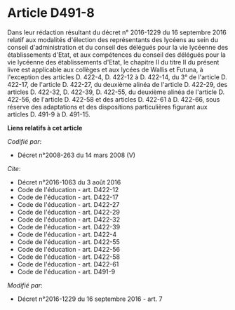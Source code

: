 # Article D491-8

Dans leur rédaction résultant du décret n° 2016-1229 du 16 septembre 2016 relatif aux modalités d'élection des représentants
des lycéens au sein du conseil d'administration et du conseil des délégués pour la vie lycéenne des établissements d'Etat, et
aux compétences du conseil des délégués pour la vie lycéenne des établissements d'Etat, le chapitre II du titre II du présent
livre est applicable aux collèges et aux lycées de Wallis et Futuna, à l'exception des articles D. 422-4, D. 422-12 à D.
422-14, du 3° de l'article D. 422-17, de l'article D. 422-27, du deuxième alinéa de l'article D. 422-29, des articles D.
422-32, 
D. 422-39, D. 422-55, du deuxième alinéa de l'article D. 422-56, de l'article D. 422-58 et des articles D. 422-61 à D.
422-66, sous réserve des adaptations et des dispositions particulières figurant aux articles D. 491-9 à D. 491-15.

**Liens relatifs à cet article**

_Codifié par_:

  - Décret n°2008-263 du 14 mars 2008 (V)

_Cite_:

  - Décret n°2016-1063 du 3 août 2016
  - Code de l'éducation - art. D422-12
  - Code de l'éducation - art. D422-17
  - Code de l'éducation - art. D422-27
  - Code de l'éducation - art. D422-29
  - Code de l'éducation - art. D422-32
  - Code de l'éducation - art. D422-39
  - Code de l'éducation - art. D422-4
  - Code de l'éducation - art. D422-55
  - Code de l'éducation - art. D422-56
  - Code de l'éducation - art. D422-58
  - Code de l'éducation - art. D422-61
  - Code de l'éducation - art. D491-9

_Modifié par_:

  - Décret n°2016-1229 du 16 septembre 2016 - art. 7
